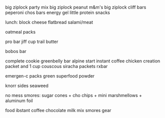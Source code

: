 big ziplock party mix
big ziplock peanut m&m's
big ziplock cliff bars
peperoni
chos bars
energy gel
little protein snacks

lunch:
block cheese
flatbread
salami/meat

oatmeal packs

pro bar
jiff cup
trail butter

bobos bar

complete cookie
greenbelly bar
alpine start instant coffee
chicken creation packet and 1  cup couscous
siracha packets
rxbar

emergen-c packs
green superfood powder

knorr sides
seaweed

no mess smores: sugar cones + cho chips + mini marshmellows + aluminum foil

food
ibstant coffee
chocolate milk mix
smores gear
